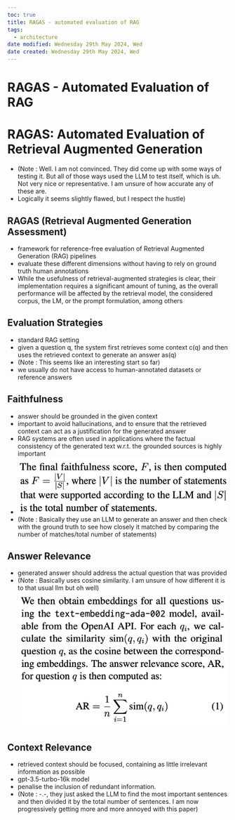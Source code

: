 ```yaml
---
toc: true
title: RAGAS - automated evaluation of RAG
tags:
  - architecture
date modified: Wednesday 29th May 2024, Wed
date created: Wednesday 29th May 2024, Wed
---
```


# RAGAS - Automated Evaluation of RAG


# RAGAS: Automated Evaluation of Retrieval Augmented Generation

- (Note : Well. I am not convinced. They did come up with some ways of testing it. But all of those ways used the LLM to test itself, which is uh. Not very nice or representative. I am unsure of how accurate any of these are.
- Logically it seems slightly flawed, but I respect the hustle)

## RAGAS (Retrieval Augmented Generation Assessment)
- framework for reference-free evaluation of Retrieval Augmented Generation (RAG) pipelines
- evaluate these different dimensions without having to rely on ground truth human annotations
- While the usefulness of retrieval-augmented strategies is clear, their implementation requires a significant amount of tuning, as the overall performance will be affected by the retrieval model, the considered corpus, the LM, or the prompt formulation, among others

## **Evaluation Strategies**
- standard RAG setting
- given a question q, the system first retrieves some context c(q) and then uses the retrieved context to generate an answer as(q)
- (Note : This seems like an interesting start so far)
- we usually do not have access to human-annotated datasets or reference answers

## Faithfulness
- answer should be grounded in the given context
- important to avoid hallucinations, and to ensure that the retrieved context can act as a justification for the generated answer
- RAG systems are often used in applications where the factual consistency of the generated text w.r.t. the grounded sources is highly important
- ![](../images/3762eb5a12b51651a8e1b7eb38b484f43a391fd7.png)
- (Note : Basically they use an LLM to generate an answer and then check with the ground truth to see how closely it matched by comparing the number of matches/total number of statements)

## Answer Relevance
- generated answer should address the actual question that was provided
-  (Note : Basically uses cosine similarity. I am unsure of how different it is to that usual llm but oh well)
![](../images/07bae6cf89f17bb75cb21014472299549d62e2e4.png)

## Context Relevance
- retrieved context should be focused, containing as little irrelevant information as possible
- gpt-3.5-turbo-16k model
- penalise the inclusion of redundant information.
- (Note : -.-, they just asked the LLM to find the most important sentences and then divided it by the total number of sentences. I am now progressively getting more and more annoyed with this paper)
